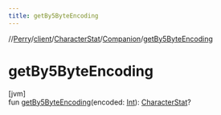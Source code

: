 ```yaml
---
title: getBy5ByteEncoding
---
```

//[Perry](../../../../index.html)/[client](../../index.html)/[CharacterStat](../index.html)/[Companion](index.html)/[getBy5ByteEncoding](get-by5-byte-encoding.html)



# getBy5ByteEncoding



[jvm]\
fun [getBy5ByteEncoding](get-by5-byte-encoding.html)(encoded: [Int](https://kotlinlang.org/api/latest/jvm/stdlib/kotlin/-int/index.html)): [CharacterStat](../index.html)?




